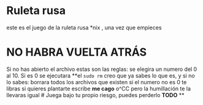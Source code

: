# Ruleta rusa
 este es el juego de la ruleta rusa *nix , una vez que empieces
 # **NO HABRA VUELTA ATRÁS**
 Si no has abierto el archivo estas son las reglas:
 se elegira un numero del 0 al 10. Si es 0 se ejecutara **el `sudo rm`
 creo que ya sabes lo que es, y si no lo sabes: borrara todos los archivos que existen
 si el numero no es 0 te libras
 si quieres plantarte escribe **me cago** o^CC pero la humillación te la llevaras igual # Juega bajo tu propio riesgo, puedes perderlo **TODO** **